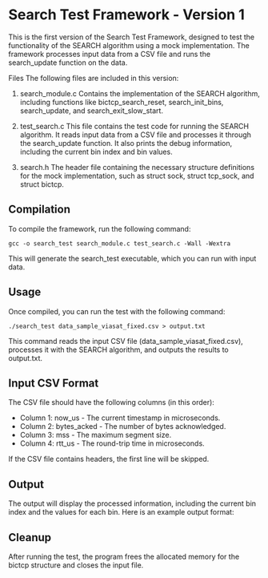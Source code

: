# Search Test Framework - Version 1
This is the first version of the Search Test Framework, designed to test the functionality of the SEARCH algorithm using a mock implementation. The framework processes input data from a CSV file and runs the search_update function on the data.

Files
The following files are included in this version:

1. search_module.c
Contains the implementation of the SEARCH algorithm, including functions like bictcp_search_reset, search_init_bins, search_update, and search_exit_slow_start.

2. test_search.c
This file contains the test code for running the SEARCH algorithm. It reads input data from a CSV file and processes it through the search_update function. It also prints the debug information, including the current bin index and bin values.

3. search.h
The header file containing the necessary structure definitions for the mock implementation, such as struct sock, struct tcp_sock, and struct bictcp.

## Compilation
To compile the framework, run the following command:

`gcc -o search_test search_module.c test_search.c -Wall -Wextra`

This will generate the search_test executable, which you can run with input data.

## Usage
Once compiled, you can run the test with the following command:

`./search_test data_sample_viasat_fixed.csv > output.txt`

This command reads the input CSV file (data_sample_viasat_fixed.csv), processes it with the SEARCH algorithm, and outputs the results to output.txt.

## Input CSV Format

The CSV file should have the following columns (in this order):

- Column 1: now_us - The current timestamp in microseconds.
- Column 2: bytes_acked - The number of bytes acknowledged.
- Column 3: mss - The maximum segment size.
- Column 4: rtt_us - The round-trip time in microseconds.

If the CSV file contains headers, the first line will be skipped.

## Output

The output will display the processed information, including the current bin index and the values for each bin. Here is an example output format:

## Cleanup
After running the test, the program frees the allocated memory for the bictcp structure and closes the input file.

